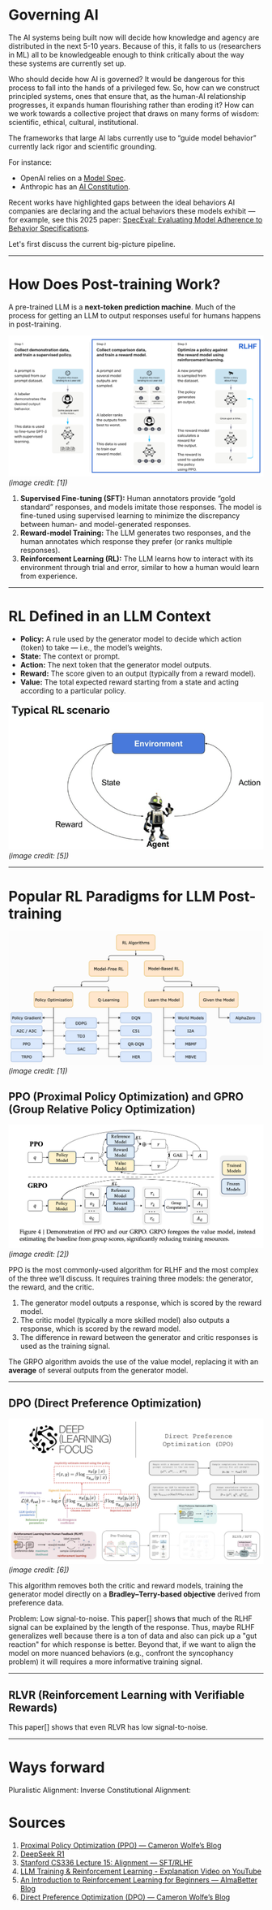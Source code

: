 # Governing AI

The AI systems being built now will decide how knowledge and agency are distributed in the next 5-10 years.
Because of this, it falls to us (researchers in ML) all to be knowledgeable enough to think critically about the way these systems are currently set up.

Who should decide how AI is governed?
It would be dangerous for this process to fall into the hands of a privileged few.
So, how can we construct principled systems, ones that ensure that, as the human-AI relationship progresses, it expands human flourishing rather than eroding it? 
How can we work towards a collective project that draws on many forms of wisdom: scientific, ethical, cultural, institutional.

The frameworks that large AI labs currently use to “guide model behavior” currently lack rigor and scientific grounding.

For instance:
- OpenAI relies on a [Model Spec](https://model-spec.openai.com/2025-02-12.html).
- Anthropic has an [AI Constitution](https://constitutional.ai/#definition).

Recent works have highlighted gaps between the ideal behaviors AI companies are declaring and the actual behaviors these models exhibit — for example, see this 2025 paper: [SpecEval: Evaluating Model Adherence to
Behavior Specifications](https://arxiv.org/pdf/2509.02464).

Let's first discuss the current big-picture pipeline.

---

# How Does Post-training Work?

A pre-trained LLM is a **next-token prediction machine**. Much of the process for getting an LLM to output responses useful for humans happens in post-training.

![Post-training pipeline](imgs/post_training_diagram.jpg)  
*(image credit: [1])*

1. **Supervised Fine-tuning (SFT):** Human annotators provide “gold standard” responses, and models imitate those responses. The model is fine-tuned using supervised learning to minimize the discrepancy between human- and model-generated responses.
2. **Reward-model Training:** The LLM generates two responses, and the human annotates which response they prefer (or ranks multiple responses).
3. **Reinforcement Learning (RL):** The LLM learns how to interact with its environment through trial and error, similar to how a human would learn from experience.

---

# RL Defined in an LLM Context

- **Policy:** A rule used by the generator model to decide which action (token) to take — i.e., the model’s weights.
- **State:** The context or prompt.
- **Action:** The next token that the generator model outputs.
- **Reward:** The score given to an output (typically from a reward model).
- **Value:** The total expected reward starting from a state and acting according to a particular policy.

![Simple RL diagram](imgs/simple_rl_diagram.png)  
*(image credit: [5])*

---

# Popular RL Paradigms for LLM Post-training

![RL taxonomy](imgs/rl_taxonomy.png)  
*(image credit: [1])*


## PPO (Proximal Policy Optimization) and GPRO (Group Relative Policy Optimization)
![PPO vs. GRPO](imgs/ppo_grpo.png)  
*(image credit: [2])*

PPO is the most commonly-used algorithm for RLHF and the most complex of the three we’ll discuss. It requires training three models: the generator, the reward, and the critic.

1. The generator model outputs a response, which is scored by the reward model.  
2. The critic model (typically a more skilled model) also outputs a response, which is scored by the reward model.  
3. The difference in reward between the generator and critic responses is used as the training signal.

The GRPO algorithm avoids the use of the value model, replacing it with an **average** of several outputs from the generator model.

---

## DPO (Direct Preference Optimization)
![Direct Preference Optimization](imgs/direct_preference_optimization.jpg)  
*(image credit: [6])*

This algorithm removes both the critic and reward models, training the generator model directly on a **Bradley–Terry-based objective** derived from preference data.

Problem: Low signal-to-noise.
This paper[] shows that much of the RLHF signal can be explained by the length of the response. Thus, maybe RLHF generalizes well because there is a ton of data and also can pick up a "gut reaction" for which response is better.
Beyond that, if we want to align the model on more nuanced behaviors (e.g., confront the syncophancy problem) it will requires a more informative training signal.

---

## RLVR (Reinforcement Learning with Verifiable Rewards)
This paper[] shows that even RLVR has low signal-to-noise.

---
# Ways forward

Pluralistic Alignment: 
Inverse Constitutional Alignment: 

# Sources
1. [Proximal Policy Optimization (PPO) — Cameron Wolfe’s Blog](https://cameronrwolfe.substack.com/p/proximal-policy-optimization-ppo) 
2. [DeepSeek R1](https://arxiv.org/pdf/2501.12948#page=3.10)
3. [Stanford CS336 Lecture 15: Alignment — SFT/RLHF](https://web.stanford.edu/class/cs336/)  
4. [LLM Training & Reinforcement Learning - Explanation Video on YouTube](https://www.youtube.com/watch?v=aB7ddsbhhaU)  
5. [An Introduction to Reinforcement Learning for Beginners — AlmaBetter Blog](https://www.almabetter.com/bytes/articles/reinforcement-learning)  
6. [Direct Preference Optimization (DPO) — Cameron Wolfe’s Blog](https://cameronrwolfe.substack.com/p/direct-preference-optimization)

 
